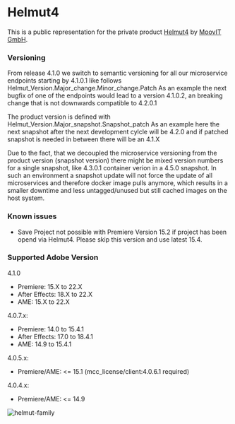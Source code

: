 # Helmut4
This is a public representation for the private product [Helmut4](https://www.helmut.de/) by [MoovIT GmbH](https://www.moovit.de).

### Versioning
From release 4.1.0 we switch to semantic versioning for all our microservice endpoints starting by 4.1.0.1 like follows
Helmut_Version.Major_change.Minor_change.Patch
As an example the next bugfix of one of the endpoints would lead to a version 4.1.0.2, an breaking change that is not downwards compatible to 4.2.0.1

The product version is defined with 
Helmut_Version.Major_snapshot.Snapshot_patch
As an example here the next snapshot after the next development cylcle will be 4.2.0 and if patched snapshot is needed in between there will be an 4.1.X

Due to the fact, that we decoupled the microservice versioning from the product version (snapshot version) there might be mixed version numbers for a single snapshot, like 4.3.0.1 container verion in a 4.5.0 snapshot. In such an environment a snapshot update will not force the update of all microservices and therefore docker image pulls anymore, which results in a smaller downtime and less untagged/unused but still cached images on the host system.

### Known issues
- Save Project not possible with Premiere Version 15.2 if project has been opend via Helmut4. Please skip this version and use latest 15.4.

### Supported Adobe Version
4.1.0
- Premiere: 15.X to 22.X
- After Effects: 18.X to 22.X
- AME: 15.X to 22.X

4.0.7.x:
- Premiere: 14.0 to 15.4.1
- After Effects: 17.0 to 18.4.1
- AME: 14.9 to 15.4.1

4.0.5.x:
- Premiere/AME: <= 15.1 (mcc_license/client:4.0.6.1 required)

4.0.4.x:
- Premiere/AME: <= 14.9

![helmut-family](https://sev.moovit24.de/uploads/TW9vdklUIEdtYkg/OxHA6b6M3JAoqhup7HTVSUgew9Tt0DP66E8JJZSFe0v8xxDoRfxYuOzzl9g5jR3ElGWTcsuu6NQ1xjS3VlpOdRNDco5vmnP1vVbW/Helmut-4-Family-Logo-2.png)
